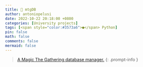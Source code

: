 ```yaml
---
title: 🎴 mtgDB
author: antoniopelusi
date: 2022-10-22 20:18:00 +0800
categories: [University projects]
tags: [<span style="color:#3573a6">●</span> Python]
pin: false
math: false
comments: false
mermaid: false
---
```


[GithubLink]: https://github.com/antoniopelusi/mtgDB

> [A Magic The Gathering database manager.][GithubLink]
{: .prompt-info }